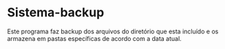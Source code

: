 # Sistema-backup
Este programa faz backup dos arquivos do diretório que esta incluído e os armazena em pastas específicas de acordo com a data atual.
